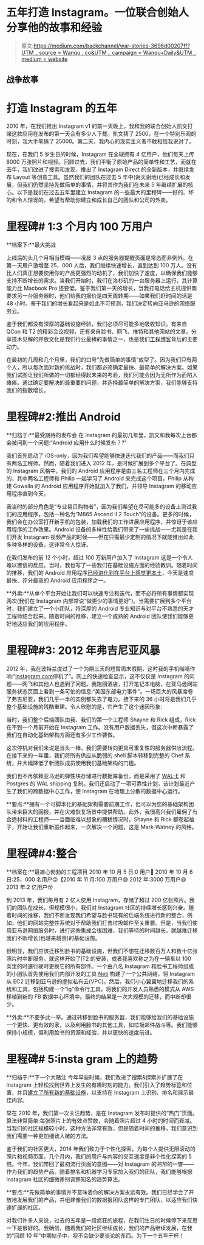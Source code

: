 # 五年打造 Instagram。一位联合创始人分享他的故事和经验

> 原文:[https://medium.com/backchannel/war-stories-3696d00207ff?UTM _ source = Wanqu . co&UTM _ campaign = Wanqu+Daily&UTM _ medium = website](https://medium.com/backchannel/war-stories-3696d00207ff?utm_source=wanqu.co&utm_campaign=Wanqu+Daily&utm_medium=website)

## 战争故事

# 打造 Instagram 的五年



2010 年，在我们推出 Instagram v1 的前一天晚上，我和我的联合创始人凯文打赌这款应用在发布的第一天会有多少人下载。凯文猜了 2500，在一个特别乐观的时刻，我大手笔猜了 25000。第二天，我内心的现实主义者不敢相信我说对了。

现在，在我们 5 岁生日的时候，Instagram 在全球拥有 4 亿用户，他们每天上传 8000 万张照片和视频。回顾过去，我们平衡了原始产品的简单性和工艺，而就在去年，我们改进了搜索和发现，推出了 Instagram Direct 的全新版本，并继续发布 Layout 等创意工具。虽然我们的团队在过去 5 年中(谢天谢地)已经成长和发展，但我们仍然坚持先做简单的事情，并将其作为我们在未来 5 年继续扩展的核心。以下是我们在过去五年里建立 Instagram 的一些最大的里程碑——好的、坏的和令人惊讶的。希望有帮助你建立和成长自己的团队和公司的外卖。

# 里程碑# 1:3 个月内 100 万用户

**档案下:**最大挑战

上线后的头几个月相当模糊——凌晨 3 点的服务器提醒页面是常态而非例外。在第一天用户激增至 25，000 人后，我们继续快速增长，直到达到 100 万人。没有比人们真正想要使用你的产品更强烈的动机了，我们加快了速度，以确保我们能够支持不断增长的需求。当我们开始时，我们在洛杉矶的一台服务器上运行，其计算能力比 Macbook Pro 还要低。鉴于我们第一天的增长，当我打电话给主机提供商要求另一台服务器时，他们给我的报价是四天周转期——如果我们赶时间的话是 48 小时。鉴于我们的增长看起来是如此不可预测，我们决定转向亚马逊的网络服务云。

鉴于我们都没有深厚的基础设施经验，我们必须尽可能多地吸收知识。有来自 QCon 和 T2 的精彩会议视频，还有来自脸书、网飞、推特和其他网站的文章。分享技术见解的开放文化是我们行业最棒的事情之一，也是我们[工程博客](http://engineering.instagram.com/)背后的主要动力。

在最初的几周和几个月里，我们的口号“先做简单的事情”成型了。因为我们只有两个人，所以每次面对新的挑战时，我们都必须确定最快、最简单的解决方案。如果我们试图让我们所做的一切都经得起未来的考验，我们可能会因为无所作为而陷入瘫痪。通过确定要解决的最重要的问题，并选择最简单的解决方案，我们能够支持我们的指数增长。

# 里程碑#2:推出 Android

**归档于:**最受期待的发布会
在 Instagram 的最初几年里，凯文和我每次上台都会被问到一个问题:“Android 应用什么时候发布？?"

我们首先启动了 iOS-only，因为我们希望能够快速迭代我们的产品——而我们只有两名工程师。然而，随着我们进入 2012 年，是时候扩展到多个平台了。在典型的 Instagram 风格中，我们的 Android 应用程序是由三名工程师在三个月内完成的，其中两名工程师和 Philip 一起学习了 Android 来完成这个项目，Philip 从构建 Gowalla 的 Android 应用程序开始就加入了我们，并领导 Instagram 的移动应用程序直到今天。

我当时的部分角色是“专业易贝购物者”，因为我们希望在尽可能多的设备上测试我们的应用程序，包括一种名为“M865 Ascend II 2 Touch”的设备。更多的时候，我们会在办公室打开新手机的包装，加载我们的工作进展应用程序，并惊讶于该应用程序的工作效果。Android 设备的多样性给我们带来了一些挑战——尤其是在我们开发 Instagram 视频产品的时候——但在只需最少定制的情况下就能推出如此多种多样的设备，这非常令人惊讶。



在我们发布的前 12 个小时，超过 100 万新用户加入了 Instagram 这是一个令人难以置信的反应。当时，我也写了一些我们在基础设施方面的经验教训。随着时间的推移，我们的 Android 应用程序[已经进化到在平台上感觉更本土](http://engineering.instagram.com/posts/706219542839665/building-a-better-instagram-app-for-android/)，今天是速度最快、评分最高的 Android 应用程序之一。



**外卖:**从单个平台开始让我们可以快速专注和迭代，而不必将所有事情都实现两次(我们在 Instagram 内部常说“做更少的事情更好”)。当需要扩展到多个平台时，我们建立了一个小团队，将深厚的 Android 专业知识与对平台不熟悉的天才工程师结合起来。随着时间的推移，建立一个成熟的 Android 团队使我们能够更好地适应我们的应用程序。

# 里程碑#3: 2012 年弗吉尼亚风暴

2012 年，我在波特兰度过了一个为期三天的短暂周末假期，这时我的手机嗡嗡作响:“[Instagram.com](http://instagram.com/)停机了”。网上的快速检查显示，这不仅仅是 Instagram 的问题——网飞和其他人也遇到了问题。我跑回酒店，打开笔记本电脑，在亚马逊网站服务状态页面上看到一条可怕的信息:“美国东部电力事件”。一场巨大的风暴席卷了弗吉尼亚，我们几乎一半的实例都失去了电力。接下来的 36 小时将是我们几乎整个基础设施的残酷重建。令人欣慰的是，它产生了这个迷因形象:



当时，我们整个后端团队由我、我们的第一个工程师 Shayne 和 Rick 组成，Rick 在不到一个月前开始在 Instagram 工作。没有用户数据丢失，但这次中断暴露了我们在自动化基础架构方面还有多少工作要做。

这次停机对我们来说是当头一棒，我们需要转向更具可重复性的服务器供应流程。在接下来的一年里，我们将所有供应从脆弱的 shell 脚本转移到完整的 Chef 系统，并大幅降低了新团队成员使用我们基础架构的门槛。

我们也不再依赖亚马逊的弹性块存储进行数据库备份，而是采用了 [WAL-E](https://github.com/wal-e/wal-e) 和 Postgres 的 WAL shipping 复制。我们还启动了一项可靠性计划，该计划最近产生了我们的跨数据中心工作，使 Instagram 在地理上分散的数据中心运行。

**要点:**拥有一个可脚本化的基础架构需要前期工作，但可以为您的基础架构团队带来巨大的回报，并在灾难恢复场景中提供帮助。此外，我很高兴我们雇佣了有合适材料的工程师——当面临难以想象的糟糕情况时，Shayne 和 Rick 都卷起袖子，开始让我们重新振作起来，一次解决一个问题，这是 Mark-Watney 的风格。

# 里程碑#4:整合

**档案在:**最雄心勃勃的工程项目
2010 年 10 月 5 日:0 用户😬
2010 年 10 月 6 日:25，000 名用户😜【2010 年 11 月:100 万用户😅
2012 年:3000 万用户😆
2013 年:2 亿用户😵

到 2013 年，我们每月有 2 亿人使用 Instagram，存储了超过 200 亿张照片。我们的团队在成长，但规模很小，我们对 Instagram 社区的持续增长感到兴奋。随着时间的推移，我们不断发现我们希望与脸书现有的后端系统进行新的整合，例如，他们的网站完整性系统对于帮助我们打击垃圾邮件至关重要。但是，当我们使用亚马逊网络服务时，进行这些集成会很困难，我们等待的时间越长，就越难迁移我们不断增长(也越来越贵)的基础设施。

很明显，我们应该迁移到脸书的基础设施，但我们不想在迁移数百万人和数十亿张照片时中断服务。就这样开始了[I](http://instagram-engineering.tumblr.com/post/100758229719/migrating-from-aws-to-aws)T2 的安装，或者我喜欢称之为在一辆车以 100 英里的时速行驶时更换它的所有部件。一个由八名 Instagram 和脸书工程师组成的小团队首先使用我们内部开发的工具 [Neti](https://github.com/Instagram/neti) 构建了一个公共网络，将 Instagram 从 EC2 迁移到亚马逊的虚拟私有云(VPC)。然后，我们小心翼翼地迁移我们的系统和工具，包括构建一个“ig”命令行工具，将我们的开发人员熟悉的模式从 AWS 移植到新的 FB 数据中心环境中。最终的结果是一次大规模的迁移，而中断却很少。

**外卖:**不要多此一举。通过转移到脸书的服务器，我们能够给我们的基础设施一个更快、更有效的家，以及利用脸书的其他工具，如垃圾邮件战斗等。我们能够保持小规模，但利用脸书的资源和经验，并以更快的速度前进。

# 里程碑# 5:insta gram 上的趋势

**归档于:**下一个大赌注
今年早些时候，我们改进了搜索&探索并扩展了在 Instagram 上轻松找到世界上发生的有趣时刻的能力。我们引入了趋势标签和位置，并且[建立了所有新的基础设施](http://engineering.instagram.com/posts/1599203307002438/trending-on-instagram/)，以支持在 Instagram 上识别、排名和展示最佳内容。

早在 2010 年，我们第一次关注趋势，是在 Instagram 发布时提供的“热门”页面。算法非常简单:每张照片上的有效点赞数，会随着照片超过 4 小时的时间而衰减。当我们的社区规模较小时，这种方法非常有效，但是随着时间的推移，我们意识到我们需要一种更加细致入微的方法。

鉴于我们的社区更大，2014 年我们致力于个性化探索，为每个人提供无限滚动的照片和视频页面。几个月内，我们的用户与内容的交互速度是非个性化探索的 5 倍。今年，我们带回了最初流行页面的意图——对 Instagram 的*完形*的一瞥——作为我们的趋势产品。随着排名和机器学习专家加入我们的团队，我们能够根据 Instagram 社区的细微差别调整知名的趋势算法。

**要点:**先做简单的事情并不意味着你的解决方案永远有效。我们已经学会了开放地发展我们的产品，并组建像我们的数据报团队这样的专门团队，以适应我们快速扩展的社区。



对我们许多人来说，过去的五年是一段疯狂的旅程，在我们生日的时候停下来反思一下是很好的。我确信，随着我们的社区继续成长，我们的产品继续发展，在我的“回顾 10 年”中期帖子中，将不会缺少要谈论的东西。为下一个五年干杯！









